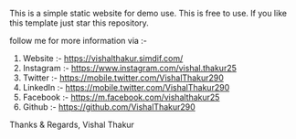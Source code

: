 This is a simple static website for demo use.
This is free to use.
If you like this template just star this repository.


follow me for more information via :-
1. Website :- https://vishalthakur.simdif.com/
2. Instagram :- https://www.instagram.com/vishal.thakur25
3. Twitter :- https://mobile.twitter.com/VishalThakur290
4. LinkedIn :- https://mobile.twitter.com/VishalThakur290
5. Facebook :- https://m.facebook.com/vishalthakur25
6. Github :- https://github.com/VishalThakur290

Thanks & Regards,
Vishal Thakur